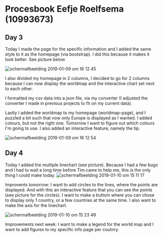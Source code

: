 # Procesbook Eefje Roelfsema (10993673)

## Day 3
Today I made the page for the specific information and I added the same style to it as the
homepage (via bootstrap). I did this because it makes it look better. See picture below

![schermafbeelding 2019-01-09 om 16 12 45](https://user-images.githubusercontent.com/43995505/50908176-79baa300-1429-11e9-990d-02015c022907.png)

I also divided my homepage in 2 columns, I decided to go for 2 columns because I can now
display the worldmap and the interactive chart set next to each other.

I formatted my csv data into a json file, via my converter (I adjusted the converter
  I made in previous projects to fit on my current data).

Lastly I added the worldmap to my homepage (worldmap-page), and I puzzled a bit
such that now only Europe is displayed as I wanted. I added colours, but not the right one.
Tomorrow I want to figure out which colours I'm going to use. I also added an interactive feature,
namely the tip.

![schermafbeelding 2019-01-09 om 16 12 54](https://user-images.githubusercontent.com/43995505/50908177-79baa300-1429-11e9-8d07-b13466b8cfcf.png)

## Day 4
Today I added the multiple linechart (see picture).
Because I had a few bugs and I had to wait a long time before Tim came to help me, this
is the only thing I could make today.
![schermafbeelding 2019-01-10 om 15 11 17](https://user-images.githubusercontent.com/43995505/50974510-ab943e00-14eb-11e9-82be-56713cef5222.png)

Improvents tomorrow: I want to add circles to the lines, where the points are displayed.
And with this an interactive feature that you can see the points (see picture for the circles).
I want to make a buttom where you can chose to display only 1 country, or a few countries at the same time. I also
want to make the axis for the linechart.

![schermafbeelding 2019-01-10 om 15 23 49](https://user-images.githubusercontent.com/43995505/50974591-e0a09080-14eb-11e9-8b51-0ea34a30313f.png)

Improvements next week: I want to make a legend for the world map and I want to add figures
to my specific info page per coutnry.
